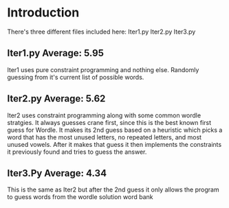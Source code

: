 # Introduction
There's three different files included here:
Iter1.py
Iter2.py
Iter3.py

## Iter1.py Average: 5.95
Iter1 uses pure constraint programming and nothing else. Randomly guessing from it's current list of possible words.

## Iter2.py Average: 5.62
Iter2 uses constraint programming along with some common wordle stratgies. It always guesses crane first, since this is the best known first guess for Wordle. It makes its 2nd guess based on a heuristic which picks a word that has the most unused letters, no repeated letters, and most unused vowels. After it makes that guess it then implements the constraints it previously found and tries to guess the answer. 

## Iter3.Py Average: 4.34
This is the same as Iter2 but after the 2nd guess it only allows the program to guess words from the wordle solution word bank
